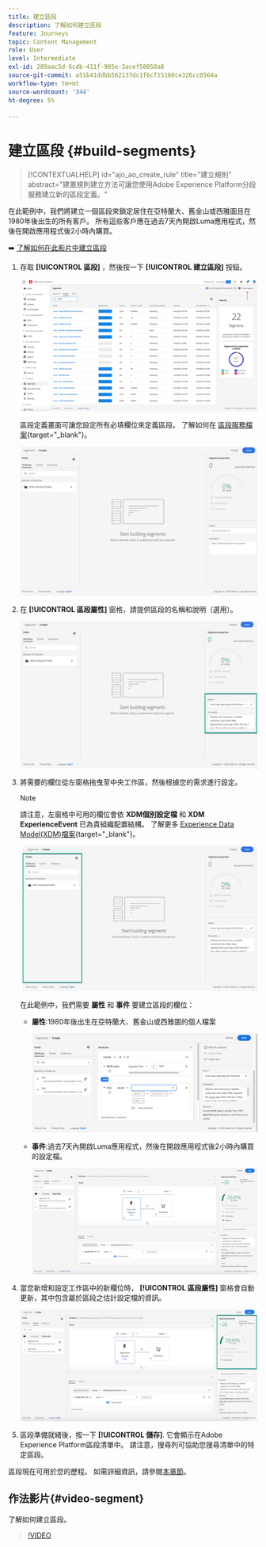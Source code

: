 ```yaml
---
title: 建立區段
description: 了解如何建立區段
feature: Journeys
topic: Content Management
role: User
level: Intermediate
exl-id: 289aac5d-6cdb-411f-985e-3acef58050a8
source-git-commit: a51b41ddbb562137dc1f6cf15160ce326cc0564a
workflow-type: tm+mt
source-wordcount: '344'
ht-degree: 5%

---
```


# 建立區段 {#build-segments}

>[!CONTEXTUALHELP]
>id="ajo_ao_create_rule"
>title="建立規則"
>abstract="建置規則建立方法可讓您使用Adobe Experience Platform分段服務建立新的區段定義。"

在此範例中，我們將建立一個區段來鎖定居住在亞特蘭大、舊金山或西雅圖且在1980年後出生的所有客戶。 所有這些客戶應在過去7天內開啟Luma應用程式，然後在開啟應用程式後2小時內購買。

➡️ [了解如何在此影片中建立區段](#video-segment)

1. 存取 **[!UICONTROL 區段]** ，然後按一下 **[!UICONTROL 建立區段]** 按鈕。

   ![](assets/create-segment.png)

   區段定義畫面可讓您設定所有必填欄位來定義區段。 了解如何在 [區段服務檔案](https://experienceleague.adobe.com/docs/experience-platform/segmentation/ui/overview.html){target=&quot;_blank&quot;}。

   ![](assets/segment-builder.png)

1. 在 **[!UICONTROL 區段屬性]** 窗格，請提供區段的名稱和說明（選用）。

   ![](assets/segment-properties.png)

1. 將需要的欄位從左窗格拖曳至中央工作區，然後根據您的需求進行設定。

   >[!NOTE]
   >
   >請注意，左窗格中可用的欄位會依 **XDM個別設定檔** 和 **XDM ExperienceEvent** 已為貴組織配置結構。  了解更多 [Experience Data Model(XDM)檔案](https://experienceleague.adobe.com/docs/experience-platform/xdm/home.html?lang=zh-Hant){target=&quot;_blank&quot;}。

   ![](assets/drag-fields.png)

   在此範例中，我們需要 **屬性** 和 **事件** 要建立區段的欄位：

   * **屬性**:1980年後出生在亞特蘭大、舊金山或西雅圖的個人檔案

      ![](assets/add-attributes.png)

   * **事件**:過去7天內開啟Luma應用程式，然後在開啟應用程式後2小時內購買的設定檔。

      ![](assets/add-events.png)

1. 當您新增和設定工作區中的新欄位時， **[!UICONTROL 區段屬性]** 窗格會自動更新，其中包含屬於區段之估計設定檔的資訊。

   ![](assets/segment-estimate.png)

1. 區段準備就緒後，按一下 **[!UICONTROL 儲存]**. 它會顯示在Adobe Experience Platform區段清單中。 請注意，搜尋列可協助您搜尋清單中的特定區段。

區段現在可用於您的歷程。 如需詳細資訊，請參閱[本章節](../segment/about-segments.md)。

## 作法影片{#video-segment}

了解如何建立區段。

>[!VIDEO](https://video.tv.adobe.com/v/334281?quality=12)
